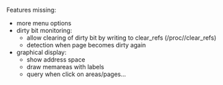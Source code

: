 Features missing:
- more menu options
- dirty bit monitoring:
	- allow clearing of dirty bit by writing to clear_refs (/proc/<pid>/clear_refs)
	- detection when page becomes dirty again
- graphical display:
	- show address space
	- draw memareas with labels
	- query when click on areas/pages...
